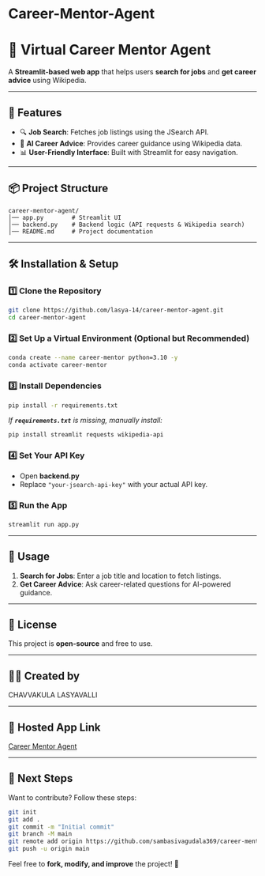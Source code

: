 # Career-Mentor-Agent
# 💼 Virtual Career Mentor Agent

A **Streamlit-based web app** that helps users **search for jobs** and **get career advice** using Wikipedia.

---

## 🚀 Features

- 🔍 **Job Search**: Fetches job listings using the JSearch API.
- 🤖 **AI Career Advice**: Provides career guidance using Wikipedia data.
- 📊 **User-Friendly Interface**: Built with Streamlit for easy navigation.

---

## 📦 Project Structure

```
career-mentor-agent/
│── app.py        # Streamlit UI
│── backend.py    # Backend logic (API requests & Wikipedia search)
│── README.md     # Project documentation
```

---

## 🛠️ Installation & Setup

### **1️⃣ Clone the Repository**

```sh
git clone https://github.com/lasya-14/career-mentor-agent.git
cd career-mentor-agent
```

### **2️⃣ Set Up a Virtual Environment (Optional but Recommended)**

```sh
conda create --name career-mentor python=3.10 -y
conda activate career-mentor
```

### **3️⃣ Install Dependencies**

```sh
pip install -r requirements.txt
```

*If ******`requirements.txt`****** is missing, manually install:*

```sh
pip install streamlit requests wikipedia-api
```

### **4️⃣ Set Your API Key**

- Open **backend.py**
- Replace `"your-jsearch-api-key"` with your actual API key.

### **5️⃣ Run the App**

```sh
streamlit run app.py
```

---

## 🎯 Usage

1. **Search for Jobs**: Enter a job title and location to fetch listings.
2. **Get Career Advice**: Ask career-related questions for AI-powered guidance.

---

## 📜 License

This project is **open-source** and free to use.

---

## 👨‍💻 Created by

CHAVVAKULA LASYAVALLI

---

## 🔗 Hosted App Link

[Career Mentor Agent](https://career-mentor-agent-wuys6av3zrxfxtzr3ujvy6.streamlit.app/)

---

## 🚀 Next Steps

Want to contribute? Follow these steps:

```sh
git init
git add .
git commit -m "Initial commit"
git branch -M main
git remote add origin https://github.com/sambasivagudala369/career-mentor-agent.git
git push -u origin main
```

Feel free to **fork, modify, and improve** the project! 🎉

